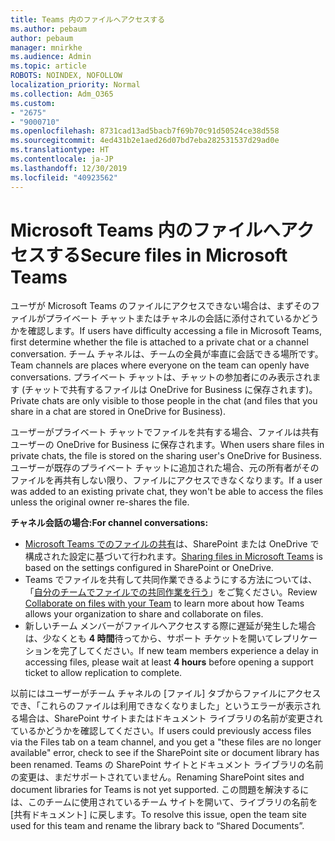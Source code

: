 ```yaml
---
title: Teams 内のファイルへアクセスする
ms.author: pebaum
author: pebaum
manager: mnirkhe
ms.audience: Admin
ms.topic: article
ROBOTS: NOINDEX, NOFOLLOW
localization_priority: Normal
ms.collection: Adm_O365
ms.custom:
- "2675"
- "9000710"
ms.openlocfilehash: 8731cad13ad5bacb7f69b70c91d50524ce38d558
ms.sourcegitcommit: 4ed431b2e1aed26d07bd7eba282531537d29ad0e
ms.translationtype: HT
ms.contentlocale: ja-JP
ms.lasthandoff: 12/30/2019
ms.locfileid: "40923562"
---
```

# <a name="accessing-files-in-microsoft-teams"></a><span data-ttu-id="68842-102">Microsoft Teams 内のファイルへアクセスする</span><span class="sxs-lookup"><span data-stu-id="68842-102">Secure files in Microsoft Teams</span></span>

<span data-ttu-id="68842-103">ユーザが Microsoft Teams のファイルにアクセスできない場合は、まずそのファイルがプライベート チャットまたはチャネルの会話に添付されているかどうかを確認します。</span><span class="sxs-lookup"><span data-stu-id="68842-103">If users have difficulty accessing a file in Microsoft Teams, first determine whether the file is attached to a private chat or a channel conversation.</span></span> <span data-ttu-id="68842-104">チーム チャネルは、チームの全員が率直に会話できる場所です。</span><span class="sxs-lookup"><span data-stu-id="68842-104">Team channels are places where everyone on the team can openly have conversations.</span></span> <span data-ttu-id="68842-105">プライベート チャットは、チャットの参加者にのみ表示されます (チャットで共有するファイルは OneDrive for Business に保存されます)。</span><span class="sxs-lookup"><span data-stu-id="68842-105">Private chats are only visible to those people in the chat (and files that you share in a chat are stored in OneDrive for Business).</span></span>

<span data-ttu-id="68842-106">ユーザーがプライベート チャットでファイルを共有する場合、ファイルは共有ユーザーの OneDrive for Business に保存されます。</span><span class="sxs-lookup"><span data-stu-id="68842-106">When users share files in private chats, the file is stored on the sharing user's OneDrive for Business.</span></span> <span data-ttu-id="68842-107">ユーザーが既存のプライベート チャットに追加された場合、元の所有者がそのファイルを再共有しない限り、ファイルにアクセスできなくなります。</span><span class="sxs-lookup"><span data-stu-id="68842-107">If a user was added to an existing private chat, they won't be able to access the files unless the original owner re-shares the file.</span></span>    

<span data-ttu-id="68842-108">**チャネル会話の場合:**</span><span class="sxs-lookup"><span data-stu-id="68842-108">**For channel conversations:**</span></span>

- <span data-ttu-id="68842-109">[Microsoft Teams でのファイルの共有](https://docs.microsoft.com/MicrosoftTeams/sharing-files-in-teams)は、SharePoint または OneDrive で構成された設定に基づいて行われます。</span><span class="sxs-lookup"><span data-stu-id="68842-109">[Sharing files in Microsoft Teams](https://docs.microsoft.com/MicrosoftTeams/sharing-files-in-teams) is based on the settings configured in SharePoint or OneDrive.</span></span> 
- <span data-ttu-id="68842-110">Teams でファイルを共有して共同作業できるようにする方法については、「[自分のチームでファイルでの共同作業を行う](https://support.office.com/article/Collaborate-on-files-with-your-Team-9b200289-dbac-4823-85bd-628a5c7bb0ae)」をご覧ください。</span><span class="sxs-lookup"><span data-stu-id="68842-110">Review [Collaborate on files with your Team](https://support.office.com/article/Collaborate-on-files-with-your-Team-9b200289-dbac-4823-85bd-628a5c7bb0ae) to learn more about how Teams allows your organization to share and collaborate on files.</span></span> 
- <span data-ttu-id="68842-111">新しいチーム メンバーがファイルへアクセスする際に遅延が発生した場合は、少なくとも **4 時間**待ってから、サポート チケットを開いてレプリケーションを完了してください。</span><span class="sxs-lookup"><span data-stu-id="68842-111">If new team members experience a delay in accessing files, please wait at least **4 hours** before opening a support ticket to allow replication to complete.</span></span> 

<span data-ttu-id="68842-112">以前にはユーザーがチーム チャネルの [ファイル] タブからファイルにアクセスでき、「これらのファイルは利用できなくなりました」というエラーが表示される場合は、SharePoint サイトまたはドキュメント ライブラリの名前が変更されているかどうかを確認してください。</span><span class="sxs-lookup"><span data-stu-id="68842-112">If users could previously access files via the Files tab on a team channel, and you get a "these files are no longer available" error, check to see if the SharePoint site or document library has been renamed.</span></span> <span data-ttu-id="68842-113">Teams の SharePoint サイトとドキュメント ライブラリの名前の変更は、まだサポートされていません。</span><span class="sxs-lookup"><span data-stu-id="68842-113">Renaming SharePoint sites and document libraries for Teams is not yet supported.</span></span> <span data-ttu-id="68842-114">この問題を解決するには、このチームに使用されているチーム サイトを開いて、ライブラリの名前を [共有ドキュメント] に戻します。</span><span class="sxs-lookup"><span data-stu-id="68842-114">To resolve this issue, open the team site used for this team and rename the library back to “Shared Documents”.</span></span>